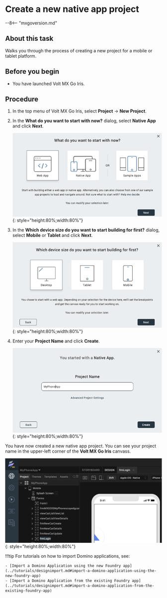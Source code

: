 # Create a new native app project 

--8<-- "mxgoversion.md"

## About this task

Walks you through the process of creating a new project for a mobile or tablet platform.

## Before you begin

- You have launched Volt MX Go Iris. 
<!-- You must read and familiarize yourself with the Design Import tutorial.-->

## Procedure
    
1. In the top menu of Volt MX Go Iris, select **Project** &rarr; **New Project**.
2. In the **What do you want to start with now?** dialog, select **Native App** and click **Next**.

    ![](../assets/images/didevice.png){: style="height:80%;width:80%"}

3. In the **Which device size do you want to start building for first?** dialog, select **Mobile** or **Tablet** and click **Next**.

    ![](../assets/images/distart.png){: style="height:80%;width:80%"}

4. Enter your **Project Name** and click **Create**.  
  
    ![](../assets/images/diprojectnamemob.png){: style="height:80%;width:80%"}
 
You have now created a new native app project. You can see your project name in the upper-left corner of the **Volt MX Go Iris** canvass.

![](../assets/images/diappnamemob.png){: style="height:80%;width:80%"}


!!!tip
    For tutorials on how to import Domino applications, see:

    - [Import a Domino Application using the new Foundry app](../tutorials/designimport.md#import-a-domino-application-using-the-new-foundry-app)
    - [Import a Domino Application from the existing Foundry app](../tutorials/designimport.md#import-a-domino-application-from-the-existing-foundry-app)